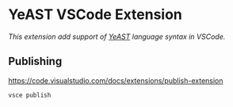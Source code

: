 # YeAST VSCode Extension

_This extension add support of [YeAST](https://github.com/yvan-sraka/YeAST) language syntax in VSCode._

## Publishing

https://code.visualstudio.com/docs/extensions/publish-extension

```shell
vsce publish
```
